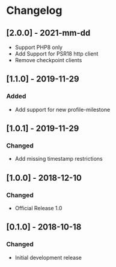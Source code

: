 # Changelog
## [2.0.0] - 2021-mm-dd
- Support PHP8 only
- Add Support for PSR18 http client
- Remove checkpoint clients

## [1.1.0] - 2019-11-29
### Added
- Add support for new profile-milestone

## [1.0.1] - 2019-11-29
### Changed
- Add missing timestamp restrictions

## [1.0.0] - 2018-12-10
### Changed
- Official Release 1.0

## [0.1.0] - 2018-10-18
### Changed
- Initial development release
